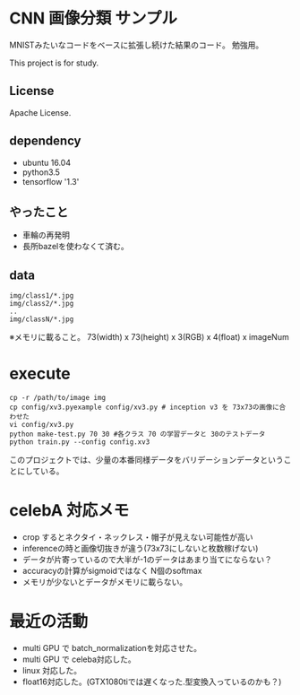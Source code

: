 # CNN 画像分類 サンプル

MNISTみたいなコードをベースに拡張し続けた結果のコード。
勉強用。

This project is for study.

## License

Apache License.

## dependency

* ubuntu 16.04
* python3.5
* tensorflow '1.3'

## やったこと

* 車輪の再発明
* 長所bazelを使わなくて済む。

## data

```
img/class1/*.jpg
img/class2/*.jpg
..
img/classN/*.jpg
```

※メモリに載ること。
73(width) x 73(height) x 3(RGB) x 4(float) x imageNum

# execute

```
cp -r /path/to/image img
cp config/xv3.pyexample config/xv3.py # inception v3 を 73x73の画像に合わせた
vi config/xv3.py
python make-test.py 70 30 #各クラス 70 の学習データと 30のテストデータ
python train.py --config config.xv3
```

このプロジェクトでは、少量の本番同様データをバリデーションデータということにしている。

# celebA 対応メモ

* crop するとネクタイ・ネックレス・帽子が見えない可能性が高い
* inferenceの時と画像切抜きが違う(73x73にしないと枚数稼げない)
* データが片寄っているので大半が-1のデータはあまり当てにならない？
* accuracyの計算がsigmoidではなく N個のsoftmax
* メモリが少ないとデータがメモリに載らない。

# 最近の活動

* multi GPU で batch_normalizationを対応させた。
* multi GPU で celeba対応した。
* linux 対応した。
* float16対応した。(GTX1080tiでは遅くなった.型変換入っているのかも？)
